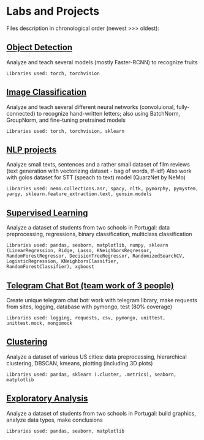 # Labs and Projects
Files description in chronological order (newest >>> oldest):

## **[Object Detection](Object_Detection_Karabasova.ipynb)**

Analyze and teach several models (mostly Faster-RCNN) to recognize fruits

    Libraries used: torch, torchvision

## **[Image Classification](Image_Classification_Lab.ipynb)**

Analyze and teach several different neural networks (convoluional, fully-connected) to recognize hand-written letters; 
also using BatchNorm, GroupNorm, and fine-tuning pretrained models

    Libraries used: torch, torchvision, sklearn

## **[NLP projects](nlp/)**

Analyze small texts, sentences and a rather small dataset of film reviews (text generation with vectorizing dataset - bag of words, tf-idf)
Also work with golos dataset for STT (speach to text) model (QuarzNet by NeMo)

    Libraries used: nemo.collections.asr, spacy, nltk, pymorphy, pymystem, yargy, sklearn.feature_extraction.text, gensim.models

## **[Supervised Learning](Supervised_Learning_Lab.ipynb)**

Analyze a dataset of students from two schools in Portugal: data preprocessing, regressions, binary classification, multiclass classification

    Libraries used: pandas, seaborn, matplotlib, numpy, sklearn (LinearRegression, Ridge, Lasso, KNeighborsRegressor, 
    RandomForestRegressor, DecisionTreeRegressor, RandomizedSearchCV, LogisticRegression, KNeighborsClassifier, 
    RandomForestClassifier), xgboost

## **[Telegram Chat Bot (team work of 3 people)](telegram_chat_bot/)**

Create unique telegram chat bot: work with telegram library, make requests from sites, logging, database with pymongo, test (80% coverage)

    Libraries used: logging, requests, csv, pymongo, unittest, unittest.mock, mongomock

## **[Clustering](Clustering_lab.ipynb)**

Analyze a dataset of various US cities: data preprocessing, hierarchical clustering, DBSCAN, kmeans, plotting (including 3D plots)

    Libraries used: pandas, sklearn (.cluster, .metrics), seaborn, matplotlib

## **[Exploratory Analysis](Exploratory_analysis.ipynb)**

Analyze a dataset of students from two schools in Portugal: build graphics, analyze data types, make conclusions

    Libraries used: pandas, seaborn, matplotlib

